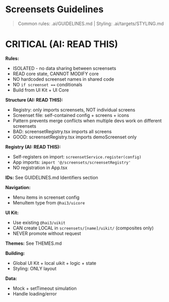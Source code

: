 # Screensets Guidelines

> Common rules: .ai/GUIDELINES.md | Styling: .ai/targets/STYLING.md

# CRITICAL (AI: READ THIS)

**Rules:**
- ISOLATED - no data sharing between screensets
- READ core state, CANNOT MODIFY core
- NO hardcoded screenset names in shared code
- NO `if screenset ==` conditionals
- Build from UI Kit + UI Core

**Structure (AI: READ THIS):**
- Registry: only imports screensets, NOT individual screens
- Screenset file: self-contained config + screens + icons
- Pattern prevents merge conflicts when multiple devs work on different screensets
- BAD: screensetRegistry.tsx imports all screens
- GOOD: screensetRegistry.tsx imports demoScreenset only

**Registry (AI: READ THIS):**
- Self-registers on import: `screensetService.register(config)`
- App imports: `import '@/screensets/screensetRegistry'`
- NO registration in App.tsx

**IDs:** See GUIDELINES.md Identifiers section

**Navigation:**
- Menu items in screenset config
- MenuItem type from `@hai3/uicore`

**UI Kit:**
- Use existing `@hai3/uikit`
- CAN create LOCAL in `screensets/[name]/uikit/` (composites only)
- NEVER promote without request

**Themes:** See THEMES.md

**Building:**
- Global UI Kit + local uikit + logic + state
- Styling: ONLY layout

**Data:**
- Mock + setTimeout simulation
- Handle loading/error
